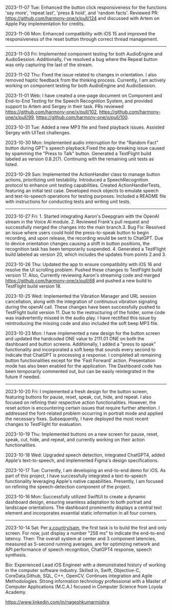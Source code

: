 2023-11-07 Tue: Enhanced the button click responsiveness for the functions 'say more', 'repeat last', 'press & hold', and 'random facts'. Reviewed PR: https://github.com/harmony-one/x/pull/124 and discussed with Artem on Apple Pay implementation for credits.

2023-11-06 Mon: Enhanced compatibility with iOS 15 and improved the responsiveness of the reset button through correct thread management.

---

2023-11-03 Fri: Implemented component testing for both AudioEngine and AudioSession. Additionally, I've resolved a bug where the Repeat button was only capturing the last of the stream.

2023-11-02 Thu: Fixed the issue related to changes in orientation. I also removed haptic feedback from the thinking process. Currently, I am actively working on component testing for both AudioEngine and AudioSession.

2023-11-01 Web: I have created a one-page document on Component and End-to-End Testing for the Speech Recognition System, and provided support to Artem and Sergey in their task. PRs reviewed https://github.com/harmony-one/x/pull/102, https://github.com/harmony-one/x/pull/99, https://github.com/harmony-one/x/pull/100.

2023-10-31 Tue: Added a new MP3 file and fixed playback issues. Assisted Sergey with UITest challenges.

2023-10-30 Mon: Implemented audio interruption for the "Random Fact" button during GPT's speech playback.Fixed the app-breaking issue caused by spamming the "Press to Talk" button. Generated a TestFlight build labeled as version 0.8.2(7). Continuing with the remaining unit tests as listed.

2023-10-29 Sun: Implemented the ActionHandler class to manage button actions, prioritizing unit testability. Introduced a SpeechRecognition protocol to enhance unit testing capabilities. Created ActionHandlerTests, featuring an initial test case. Developed mock objects to emulate speech and text-to-speech operations for testing purposes. Included a README file with instructions for conducting tests and writing unit tests.

---

2023-10-27 Fri: 1. Started integrating Aaron's Deepgram with the OpenAI stream in the Voice AI module. 2. Reviewed Frank's pull request and successfully merged the changes into the main branch.3. Bug Fix: Resolved an issue where users could hold the press-to-speak button to begin recording, and upon release, the recording would be sent to ChatGPT. Due to device orientation changes causing a shift in button positions, the recognition task has been temporarily suspended. 4. Generated a TestFlight build labeled as version 20, which includes the updates from points 2 and 3.

2023-10-26 Thu: Updated the app to ensure compatibility with iOS 16 and resolve the UI scrolling problem. Pushed these changes to TestFlight build version 17. Also, Currently reviewing Aaron's streaming code and merged https://github.com/harmony-one/x/pull/68 and pushed a new build to TestFlight build version 18.

2023-10-25 Wed: Implemented the Vibration Manager and URL session cancellation, along with the integration of continuous vibration signaling during the openAI call. These changes have been successfully pushed to TestFlight build version 11. Due to the restructuring of the folder, some code was inadvertently missed in the audio play. I have rectified this issue by reintroducing the missing code and also included the soft beep MP3 file.

2023-10-23 Mon: I have implemented a new design for the button screen and updated the hardcoded ONE value to 2111.01 ONE on both the dashboard and button screens. Additionally, I added a "press to speak" functionality and incorporated a soft beep that sounds every second to indicate that ChatGPT is processing a response. I completed all remaining button functionalities except for the 'Fast Forward' action. Presentation mode has also been enabled for the application. The Dashboard code has been temporarily commented out, but can be easily reintegrated in the future if needed.

---

2023-10-20 Fri: I implemented a fresh design for the button screen, featuring buttons for pause, reset, speak, cut, hide, and repeat. I also focused on refining their respective action functionalities. However, the reset action is encountering certain issues that require further attention. I addressed the font-related problem occurring in portrait mode and applied the necessary fixes. Subsequently, I have deployed the most recent changes to TestFlight for evaluation. 

2023-10-19 Thu: Implemented buttons on a new screen for pause, reset, speak, cut, hide, and repeat, and currently working on their action functionalities.

2023-10-18 Wed: Upgraded speech detection, integrated ChatGPT4, added Apple's text-to-speech, and implemented Figma's design specifications.

2023-10-17 Tue: Currently, I am developing an end-to-end demo for iOS. As part of this project, I have successfully integrated a text-to-speech functionality leveraging Apple's native capabilities. Presently, I am focused on refining the speech-detection component of the project.

2023-10-16 Mon: Successfully utilized SwiftUI to create a dynamic dashboard design, ensuring seamless adaptation to both portrait and landscape orientations. The dashboard prominently displays a central text element and incorporates essential static information in all four corners.

---

2023-10-14 Sat: Per [x.country/sam](x.country/sam), the first task is to build the first and only screen. For now, just display a number "256 ms" to indicate the end-to-end latency. Then: The overall system at center and 3 component latencies, measured as 5-second running averages, are for optimizing network and API performance of speech recognition, ChatGPT4 response, speech synthesis.


Bio: Experienced Lead iOS Engineer with a demonstrated history of working in the computer software industry. Skilled in, Swift, Objective-C, CoreData,Github, SQL, C++, OpenCV, Continues integration and Agile Methodologies. Strong information technology professional with a Master of Computer Applications (M.C.A.) focused in Computer Science from Loyola Academy.

https://www.linkedin.com/in/nageshkumarmishra
